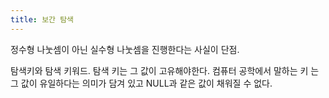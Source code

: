 ```yaml
---
title: 보간 탐색
---
```


정수형 나눗셈이 아닌 실수형 나눗셈을 진행한다는 사실이 단점.

탐색키와 탐색 키워드. 탐색 키는 그 값이 고유해야한다. 컴퓨터 공학에서 말하는 키
는 그 값이 유일하다는 의미가 담겨 있고 NULL과 같은 값이 채워질 수 없다.
